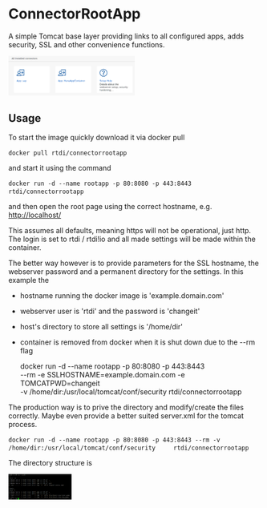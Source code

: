 # ConnectorRootApp
A simple Tomcat base layer providing links to all configured apps, adds security, SSL and other convenience functions.

<img src="https://github.com/rtdi/ConnectorRootApp/raw/master/docs/media/rootapp.png" width="50%">

## Usage

To start the image quickly download it via docker pull

    docker pull rtdi/connectorrootapp

and start it using the command

    docker run -d --name rootapp -p 80:8080 -p 443:8443   rtdi/connectorrootapp

and then open the root page using the correct hostname, e.g. [http://localhost/](http://localhost/)

This assumes all defaults, meaning https will not be operational, just http. The login is set to rtdi / rtdi!io and all made settings will be made within the container.

The better way however is to provide parameters for the SSL hostname, the webserver password and a permanent directory for the settings.
In this example the
- hostname running the docker image is 'example.domain.com'
- webserver user is 'rtdi' and the password is 'changeit'
- host's directory to store all settings is '/home/dir'
- container is removed from docker when it is shut down due to the --rm flag

    docker run -d --name rootapp -p 80:8080 -p 443:8443 \
    --rm -e SSLHOSTNAME=example.domain.com -e TOMCATPWD=changeit \
    -v /home/dir:/usr/local/tomcat/conf/security    rtdi/connectorrootapp

The production way is to prive the directory and modify/create the files correctly. Maybe even provide a better suited server.xml for the tomcat process.

    docker run -d --name rootapp -p 80:8080 -p 443:8443 --rm -v /home/dir:/usr/local/tomcat/conf/security     rtdi/connectorrootapp

The directory structure is 

<img src="https://github.com/rtdi/ConnectorRootApp/raw/master/docs/media/tomcat_security_dir.png" width="25%">

